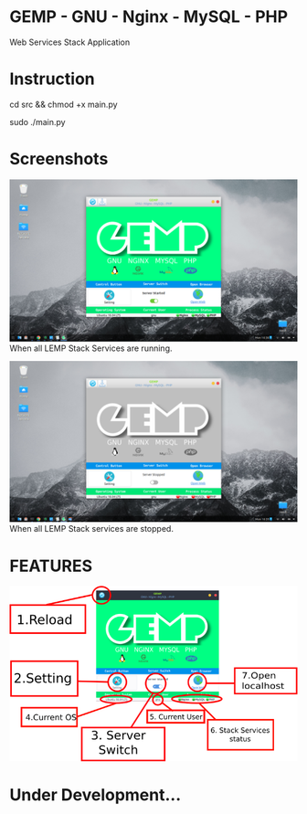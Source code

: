 # GEMP - GNU - Nginx - MySQL - PHP
Web Services Stack Application

# Instruction
cd src && chmod +x main.py

sudo ./main.py
# Screenshots
![Alt text](Data/gempImg1.png?raw=true "Service on")
When all LEMP Stack Services are running.

![Alt text](Data/gempImg2.png?raw=true "Service off")
When all LEMP Stack services are stopped.

# FEATURES

![Alt text](Data/feature.png?raw=true "Features")


# Under Development...
